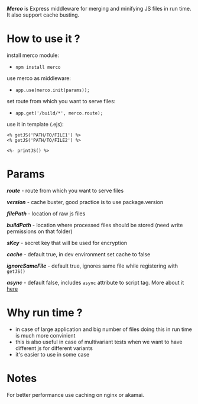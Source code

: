 ***Merco*** is Express middleware for merging and minifying JS files in run time. It also support cache busting.


How to use it ?
==

install merco module:

- `npm install merco`


use merco as middleware:

- `app.use(merco.init(params));`


set route from which you want to serve files:

- `app.get('/build/*', merco.route);`

use it in template (.ejs):

    <% getJS('PATH/TO/FILE1') %>
    <% getJS('PATH/TO/FILE2') %>

    <%- printJS() %>


Params
==

***route*** - route from which you want to serve files

***version*** - cache buster, good practice is to use package.version

***filePath*** - location of raw js files

***buildPath*** - location where processed files should be stored (need write permissions on that folder)

***sKey*** - secret key that will be used for encryption

***cache*** - default true, in dev environment set cache to false

***ignoreSameFile*** - default true, ignores same file while registering with `getJS()`

***async*** - default false, includes `async` attribute to script tag. More about it [here](https://developer.mozilla.org/en-US/docs/Web/HTML/Element/script)

Why run time ?
==
- in case of large application and big number of files doing this in run time is much more convinient
- this is also useful in case of multivariant tests when we want to have different js for different variants
- it's easier to use in some case

Notes
==

For better performance use caching on nginx or akamai.


